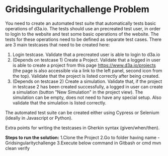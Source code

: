 # Gridsingularitychallenge Problem

You need to create an automated test suite that automatically tests basic operations of d3a.io. The tests should use an precreated test user, in order to login to the website and test some basic operations of the website. The tests for these operations need to be defined as separate test cases. There are 3 main testcases that need to be created here:

1. Login testcase. Validate that a precreated user is able to login to d3a.io
2. (Depends on testcase 1) Create a Project. Validate that a logged in user is able to create a project from this page https://www.d3a.io/projects (the page is also accessible via a link to the left panel, second icon from the top). Validate that the project is listed correctly after being created.
3. (Depends on testcase 2) Create a simulation. Validate that, if the project in testcase 2 has been created successfully, a logged in user can create a simulation (button "New Simulation" in the project view). The simulation can be empty, does not need to have any special setup. Also validate that the simulation is listed correctly.

The automated test suite can be created either using Cypress or Selenium (ideally in Javascript or Python).

Extra points for writing the testcases in Gherkin syntax (given/when/then).



**Steps to run the solution:**
1.Clone the Project
2.Go to folder having name - Gridsingularitychallenge
3.Execute below command in Gitbash or cmd
mvn clean verify

